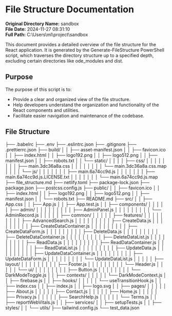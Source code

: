 # File Structure Documentation

**Original Directory Name:** sandbox  
**File Date:** 2024-11-27 08:31:10  
**Full Path:** C:\Users\ml\project\sandbox  

This document provides a detailed overview of the file structure for the React application. It is generated by the Generate-FileStructure PowerShell script, which traverses the directory structure up to a specified depth, excluding certain directories like 
ode_modules and dist.

## Purpose

The purpose of this script is to:
- Provide a clear and organized view of the file structure.
- Help developers understand the organization and functionality of the React components and utilities.
- Facilitate easier navigation and maintenance of the codebase.

## File Structure
├── .babelrc
├── .env
├── .eslintrc.json
├── .gitignore
├── .prettierrc.json
├── build/
│   │   ├── asset-manifest.json
│   │   ├── favicon.ico
│   │   ├── index.html
│   │   ├── logo192.png
│   │   ├── logo512.png
│   │   ├── manifest.json
│   │   ├── robots.txt
│   │   └── static/
│   │       │   │   ├── css/
│   │       │   │   │   │   │   │   ├── main.3dc36a8a.css
│   │       │   │   │   │   │   │   └── main.3dc36a8a.css.map
│   │       │   │   └── js/
│   │       │   │       │   │   │   ├── main.6a74cc9d.js
│   │       │   │       │   │   │   ├── main.6a74cc9d.js.LICENSE.txt
│   │       │   │       │   │   │   └── main.6a74cc9d.js.map
├── file_structure.md
├── netlify.toml
├── package-lock.json
├── package.json
├── postcss.config.js
├── public/
│   │   ├── favicon.ico
│   │   ├── index.html
│   │   ├── logo192.png
│   │   ├── logo512.png
│   │   ├── manifest.json
│   │   └── robots.txt
├── README.md
├── src/
│   │   ├── App.css
│   │   ├── App.js
│   │   ├── App.test.js
│   │   ├── components/
│   │   │   │   │   ├── admin/
│   │   │   │   │   │   │   │   │   ├── AdminPanel.js
│   │   │   │   │   │   │   │   │   └── AdminRecord.js
│   │   │   │   │   ├── common/
│   │   │   │   │   ├── features/
│   │   │   │   │   │   │   │   │   ├── AdvancedSearch.js
│   │   │   │   │   │   │   │   │   ├── CreateData.js
│   │   │   │   │   │   │   │   │   ├── CreateDataContainer.js
│   │   │   │   │   │   │   │   │   ├── CreateDataForm.js
│   │   │   │   │   │   │   │   │   ├── DeleteData.js
│   │   │   │   │   │   │   │   │   ├── DeleteDataContainer.js
│   │   │   │   │   │   │   │   │   ├── DeleteDataList.js
│   │   │   │   │   │   │   │   │   ├── ReadData.js
│   │   │   │   │   │   │   │   │   ├── ReadDataContainer.js
│   │   │   │   │   │   │   │   │   ├── ReadDataList.js
│   │   │   │   │   │   │   │   │   ├── UpdateData.js
│   │   │   │   │   │   │   │   │   ├── UpdateDataContainer.js
│   │   │   │   │   │   │   │   │   ├── UpdateDataForm.js
│   │   │   │   │   │   │   │   │   └── UpdateDataList.js
│   │   │   │   │   ├── layout/
│   │   │   │   │   │   │   │   │   ├── Footer.js
│   │   │   │   │   │   │   │   │   └── Header.js
│   │   │   │   │   └── ui/
│   │   │   │   │       │   │   │   ├── Button.js
│   │   │   │   │       │   │   │   └── DarkModeToggle.js
│   │   ├── contexts/
│   │   │   │   │   └── DarkModeContext.js
│   │   ├── firebase.js
│   │   ├── hooks/
│   │   │   │   │   └── useTransitionHook.js
│   │   ├── index.css
│   │   ├── index.js
│   │   ├── logo.svg
│   │   ├── pages/
│   │   │   │   │   ├── About.js
│   │   │   │   │   ├── Contact.js
│   │   │   │   │   ├── Home.js
│   │   │   │   │   ├── Privacy.js
│   │   │   │   │   ├── SearchHelp.js
│   │   │   │   │   └── Terms.js
│   │   ├── reportWebVitals.js
│   │   ├── services/
│   │   ├── setupTests.js
│   │   ├── styles/
│   │   └── utils/
├── tailwind.config.js
└── test_data.json
